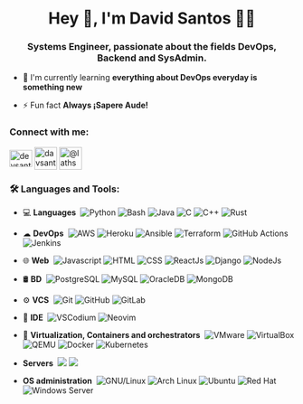 <h1 align="center">Hey 👋, I'm David Santos 👨‍💻</h1>
<h3 align="center">Systems Engineer, passionate about the fields DevOps, Backend and SysAdmin.</h3>



- 🌱 I'm currently learning **everything about DevOps everyday is something new**

- ⚡ Fun fact **Always ¡Sapere Aude!**

<h3 align="left">Connect with me:</h3>
<p align="left">
<a href="https://linkedin.com/in/devsantoss" target="blank"><img align="center" src="https://raw.githubusercontent.com/rahuldkjain/github-profile-readme-generator/master/src/images/icons/Social/linked-in-alt.svg" alt="devsantoss" height="30" width="40" /></a>
<a href="mailto:davsantos@protonmail.com" target="blank"><img align="center" src="https://raw.githubusercontent.com/wappalyzer/wappalyzer/master/src/drivers/webextension/images/icons/Proton%20Mail.svg" alt="davsantos" height="40" width="40" /></a>
<a href="@lathspell_:matrix.org" target="blank"><img align="center" src="https://element.io/images/logo-mark-primary.svg" alt="@lathspell_:matrix.org" height="40" width="40" /></a>
</p>


<h3 align="left">🛠 Languages and Tools:</h3>

- 💻 **Languages**&nbsp;
  ![Python](https://img.shields.io/badge/-Python-333333?style=flat&logo=python)
  ![Bash](https://img.shields.io/badge/-Bash-333333?style=flat&logo=gnubash)
  ![Java](https://img.shields.io/badge/-Java-333333?style=flat&logo=Java&logoColor=007396)
  ![C](https://img.shields.io/badge/-C-333333?logo=c)
  ![C++](https://img.shields.io/badge/-C%2B%2B-333333?style=flat&logo=cplusplus)
  ![Rust](https://img.shields.io/badge/-Rust-333333?style=flat&logo=rust)

- ☁ **DevOps**&nbsp;
  ![AWS](https://img.shields.io/badge/-AWS-333333?style=flat&logo=amazonaws)
  ![Heroku](https://img.shields.io/badge/-Heroku-333333?style=flat&logo=heroku)
  ![Ansible](https://img.shields.io/badge/-Ansible-333333?style=flat&logo=ansible)
  ![Terraform](https://img.shields.io/badge/-Terraform-333333?style=flat&logo=terraform&label=IaC)
  ![GitHub Actions](https://img.shields.io/badge/-GitHub%20Actions-333333?style=flat&logo=githubactions&label=CI/CD)
  ![Jenkins](https://img.shields.io/badge/-Jenkins-333333?style=flat&logo=jenkins)

- 🌐 **Web**&nbsp;
  ![Javascript](https://img.shields.io/badge/-Javascript-333333?style=flat&logo=javascript)
  ![HTML](https://img.shields.io/badge/-HTML-333333?style=flat&logo=html5)
  ![CSS](https://img.shields.io/badge/-CSS-333333?style=flat&logo=css3)
  ![ReactJs](https://img.shields.io/badge/-ReactJs-333333?style=flat&logo=react)
  ![Django](https://img.shields.io/badge/-Django-333333?style=flat&logo=django)
  ![NodeJs](https://img.shields.io/badge/-NodeJS-333333?style=flat&logo=nodedotjs)


- 🛢 **BD**&nbsp;
  ![PostgreSQL](https://img.shields.io/badge/-PostgreSQL-333333?style=flat&logo=postgresql)
  ![MySQL](https://img.shields.io/badge/-MySQL-333333?style=flat&logo=mysql)
  ![OracleDB](https://img.shields.io/badge/-OracleDB-333333?style=flat&logo=oracle&logoColor=red)
  ![MongoDB](https://img.shields.io/badge/-MongoDB-333333?style=flat&logo=mongodb)

- ⚙️ **VCS**&nbsp;
  ![Git](https://img.shields.io/badge/-Git-333333?style=flat&logo=git)
  ![GitHub](https://img.shields.io/badge/-GitHub-333333?style=flat&logo=github)
  ![GitLab](https://img.shields.io/badge/-GitLab-333333?style=flat&logo=gitlab)

  
- 🔧 **IDE**&nbsp;
  ![VSCodium](https://img.shields.io/badge/-VSCodium-333333?style=flat&logo=vscodium)
  ![Neovim](https://img.shields.io/badge/-Neovim-333333?style=flat&logo=neovim)

- 📡 **Virtualization, Containers and orchestrators**&nbsp;
  ![VMware](https://img.shields.io/badge/-VMware-333333?style=flat&logo=vmware)
  ![VirtualBox](https://img.shields.io/badge/-VirtualBox-333333?style=flat&logo=virtualbox)
  ![QEMU](https://img.shields.io/badge/-QEMU-333333?style=flat&logo=qemu)
  ![Docker](https://img.shields.io/badge/-Docker-333333?style=flat&logo=docker)
  ![Kubernetes](https://img.shields.io/badge/-Kubernetes-333333?style=flat&logo=kubernetes)


- **Servers**&nbsp;
  ![](https://img.shields.io/badge/-Nginx-333333?style=flat&logo=nginx)
  ![](https://img.shields.io/badge/-Apache-333333?style=flat&logo=apache)

- **OS administration**&nbsp;
  ![GNU/Linux](https://img.shields.io/badge/-GNU%2FLinux-333333?style=flat&logo=linux)
  ![Arch Linux](https://img.shields.io/badge/-Arch%20Linux-333333?style=flat&logo=archlinux)
  ![Ubuntu](https://img.shields.io/badge/-Ubuntu-333333?style=flat&logo=ubuntu)
  ![Red Hat](https://img.shields.io/badge/-Red%20Hat-333333?style=flat&logo=redhat)
  ![Windows Server](https://img.shields.io/badge/-Windows%20Server-333333?style=flat&logo=windows)
